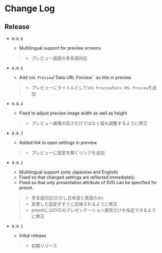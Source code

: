 # Change Log

## Release

- `0.0.6`

  - Multilingual support for preview screens

  > - プレビュー画面の多言語対応

- `0.0.5`

  - Add `SVG Preview`/`Data URL Preview`` as title in preview

  > - プレビューにタイトルとして`SVG Preview`/`Data URL Preview`を追加

- `0.0.4`

  - Fixed to adjust preview image width as well as height

  > - プレビュー画像の高さだけではなく幅も調整するように修正

- `0.0.3`

  - Added link to open settings in preview.

  > - プレビューに設定を開くリンクを追加

- `0.0.2`

  - Multilingual support (only Japanese and English)
  - Fixed so that changed settings are reflected immediately.
  - Fixed so that only presentation attribute of SVG can be specified for preset.

  > - 多言語対応(ただし日本語と英語のみ)
  > - 変更した設定がすぐに反映されるように修正
  > - presetにはSVGのプレゼンテーション属性だけを指定できるように修正

- `0.0.1`

  - Initial release
  > - 初期リリース
